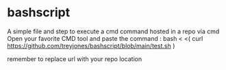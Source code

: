 # bashscript
A simple file and step to execute a cmd command hosted in a repo via cmd
Open your favorite CMD tool and paste the command : 
bash < <( curl https://github.com/treyjones/bashscript/blob/main/test.sh )

remember to replace url with your repo location


